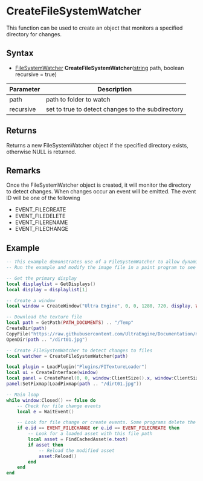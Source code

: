 # CreateFileSystemWatcher

This function can be used to create an object that monitors a specified directory for changes.

## Syntax

- [FileSystemWatcher](FileSystemWatcher.md) **CreateFileSystemWatcher**([string](https://www.lua.org/manual/5.4/manual.html#6.4) path, boolean recursive = true)

| Parameter | Description |
|---|---|
| path | path to folder to watch |
| recursive | set to true to detect changes to the subdirectory |

## Returns

Returns a new FileSystemWatcher object if the specified directory exists, otherwise NULL is returned.

## Remarks

Once the FileSystemWatcher object is created, it will monitor the directory to detect changes. When changes occur an event will be emitted. The event ID will be one of the following
- EVENT_FILECREATE
- EVENT_FILEDELETE
- EVENT_FILERENAME
- EVENT_FILECHANGE

## Example

```lua
-- This example demonstrates use of a FileSystemWatcher to allow dynamic asset reloading.
-- Run the example and modify the image file in a paint program to see your changes appear as the program is running.

-- Get the primary display
local displaylist = GetDisplays()
local display = displaylist[1]

-- Create a window
local window = CreateWindow("Ultra Engine", 0, 0, 1280, 720, display, WINDOW_TITLEBAR | WINDOW_CENTER)

-- Download the texture file
local path = GetPath(PATH_DOCUMENTS) .. "/Temp"
CreateDir(path)
CopyFile("https://raw.githubusercontent.com/UltraEngine/Documentation/master/Assets/Materials/Ground/dirt01.jpg", path .. "/dirt01.jpg")
OpenDir(path .. "/dirt01.jpg")

-- Create FileSystemWatcher to detect changes to files
local watcher = CreateFileSystemWatcher(path)

local plugin = LoadPlugin("Plugins/FITextureLoader")
local ui = CreateInterface(window)
local panel = CreatePanel(0, 0, window:ClientSize().x, window:ClientSize().y, ui:root)
panel:SetPixmap(LoadPixmap(path .. "/dirt01.jpg"))

-- Main loop
while window:Closed() == false do
    -- Check for file change events
    local e = WaitEvent()

    -- Look for file change or create events. Some programs delete the file and then recreate it when they save.
    if e.id == EVENT_FILECHANGE or e.id == EVENT_FILECREATE then
        -- Look for a loaded asset with this file path
        local asset = FindCachedAsset(e.text)
        if asset then
            -- Reload the modified asset
            asset:Reload()
        end
    end
end
```
